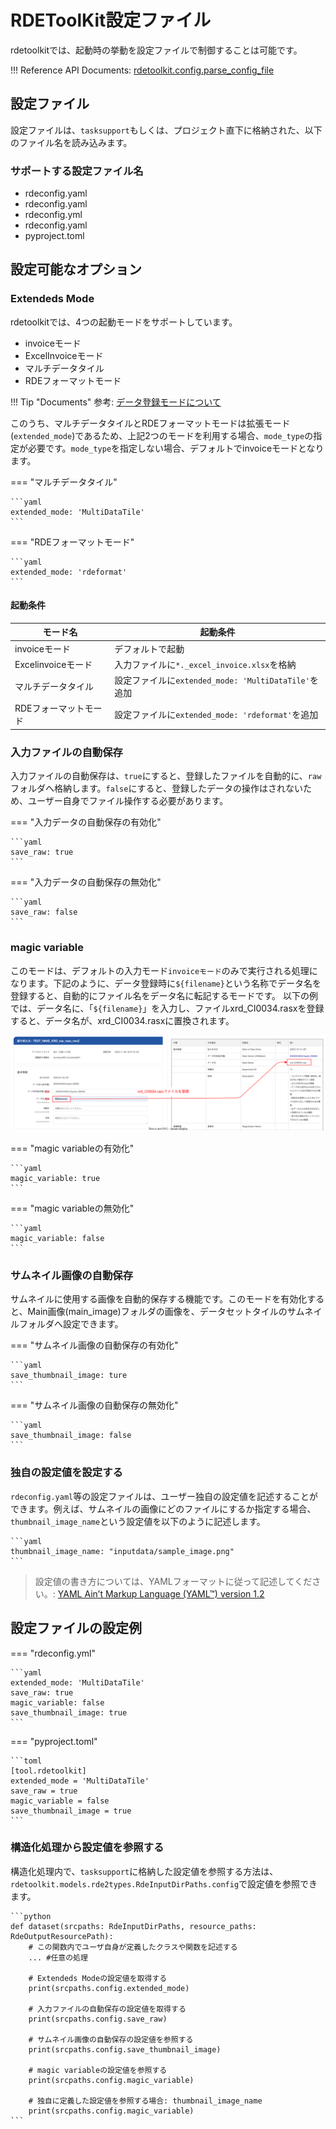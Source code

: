 # RDEToolKit設定ファイル

rdetoolkitでは、起動時の挙動を設定ファイルで制御することは可能です。

!!! Reference
    API Documents: [rdetoolkit.config.parse_config_file](/rdetoolkit/config/#parse_config_file)

## 設定ファイル

設定ファイルは、`tasksupport`もしくは、プロジェクト直下に格納された、以下のファイル名を読み込みます。

### サポートする設定ファイル名

- rdeconfig.yaml
- rdeconfig.yaml
- rdeconfig.yml
- rdeconfig.yaml
- pyproject.toml

## 設定可能なオプション

### Extendeds Mode

rdetoolkitでは、4つの起動モードをサポートしています。

- invoiceモード
- ExcelInvoiceモード
- マルチデータタイル
- RDEフォーマットモード

!!! Tip "Documents"
    参考: [データ登録モードについて](mode.md)

このうち、マルチデータタイルとRDEフォーマットモードは拡張モード(`extended_mode`)であるため、上記2つのモードを利用する場合、`mode_type`の指定が必要です。`mode_type`を指定しない場合、デフォルトでinvoiceモードとなります。

=== "マルチデータタイル"

    ```yaml
    extended_mode: 'MultiDataTile'
    ```

=== "RDEフォーマットモード"

    ```yaml
    extended_mode: 'rdeformat'
    ```

#### 起動条件

| モード名              | 起動条件                                             |
| --------------------- | ---------------------------------------------------- |
| invoiceモード         | デフォルトで起動                                     |
| Excelinvoiceモード    | 入力ファイルに`*._excel_invoice.xlsx`を格納          |
| マルチデータタイル    | 設定ファイルに`extended_mode: 'MultiDataTile'`を追加 |
| RDEフォーマットモード | 設定ファイルに`extended_mode: 'rdeformat'`を追加     |

### 入力ファイルの自動保存

入力ファイルの自動保存は、`true`にすると、登録したファイルを自動的に、`raw`フォルダへ格納します。`false`にすると、登録したデータの操作はされないため、ユーザー自身でファイル操作する必要があります。

=== "入力データの自動保存の有効化"

    ```yaml
    save_raw: true
    ```

=== "入力データの自動保存の無効化"

    ```yaml
    save_raw: false
    ```

### magic variable

このモードは、デフォルトの入力モード`invoiceモード`のみで実行される処理になります。下記のように、データ登録時に`${filename}`という名称でデータ名を登録すると、自動的にファイル名をデータ名に転記するモードです。
以下の例では、データ名に、「`${filename}`」を入力し、ファイルxrd_CI0034.rasxを登録すると、データ名が、xrd_CI0034.rasxに置換されます。

![magic_filename](../../img/magic_filename.svg)

=== "magic variableの有効化"

    ```yaml
    magic_variable: true
    ```

=== "magic variableの無効化"

    ```yaml
    magic_variable: false
    ```

### サムネイル画像の自動保存

サムネイルに使用する画像を自動的保存する機能です。このモードを有効化すると、Main画像(main_image)フォルダの画像を、データセットタイルのサムネイルフォルダへ設定できます。

=== "サムネイル画像の自動保存の有効化"

    ```yaml
    save_thumbnail_image: ture
    ```

=== "サムネイル画像の自動保存の無効化"

    ```yaml
    save_thumbnail_image: false
    ```

### 独自の設定値を設定する

`rdeconfig.yaml`等の設定ファイルは、ユーザー独自の設定値を記述することができます。例えば、サムネイルの画像にどのファイルにするか指定する場合、`thumbnail_image_name`という設定値を以下のように記述します。

    ```yaml
    thumbnail_image_name: "inputdata/sample_image.png"
    ```

> 設定値の書き方については、YAMLフォーマットに従って記述してください。: [YAML Ain’t Markup Language (YAML™) version 1.2](https://yaml.org/spec/1.2.2/)

## 設定ファイルの設定例

=== "rdeconfig.yml"

    ```yaml
    extended_mode: 'MultiDataTile'
    save_raw: true
    magic_variable: false
    save_thumbnail_image: true
    ```

=== "pyproject.toml"

    ```toml
    [tool.rdetoolkit]
    extended_mode = 'MultiDataTile'
    save_raw = true
    magic_variable = false
    save_thumbnail_image = true
    ```

### 構造化処理から設定値を参照する

構造化処理内で、`tasksupport`に格納した設定値を参照する方法は、`rdetoolkit.models.rde2types.RdeInputDirPaths.config`で設定値を参照できます。

    ```python
    def dataset(srcpaths: RdeInputDirPaths, resource_paths: RdeOutputResourcePath):
        # この関数内でユーザ自身が定義したクラスや関数を記述する
        ... #任意の処理

        # Extendeds Modeの設定値を取得する
        print(srcpaths.config.extended_mode)

        # 入力ファイルの自動保存の設定値を取得する
        print(srcpaths.config.save_raw)

        # サムネイル画像の自動保存の設定値を参照する
        print(srcpaths.config.save_thumbnail_image)

        # magic variableの設定値を参照する
        print(srcpaths.config.magic_variable)

        # 独自に定義した設定値を参照する場合: thumbnail_image_name
        print(srcpaths.config.magic_variable)
    ```
